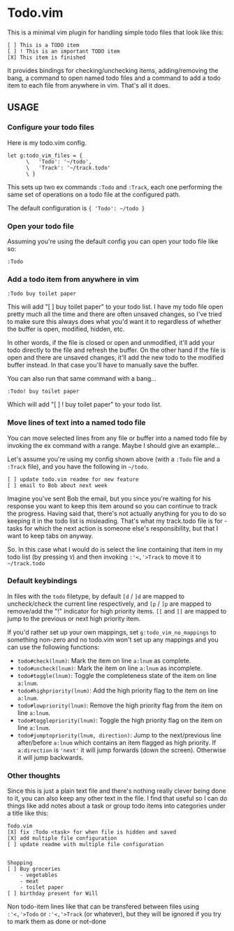 # Todo.vim

This is a minimal vim plugin for handling simple todo files that look like this:

    [ ] This is a TODO item
    [ ] ! This is an important TODO item
    [X] This item is finished

It provides bindings for checking/unchecking items, adding/removing the bang, a command to open
named todo files and a command to add a todo item to each file from anywhere in vim. That's all it
does.

## USAGE

### Configure your todo files

Here is my todo.vim config.

    let g:todo_vim_files = {
          \   'Todo': '~/todo',
          \   'Track': '~/track.todo'
          \ }

This sets up two ex commands `:Todo` and `:Track`, each one performing the same set of operations on
a todo file at the configured path.

The default configuration is `{ 'Todo': ~/todo }`

### Open your todo file

Assuming you're using the default config you can open your todo file like so:

    :Todo

### Add a todo item from anywhere in vim

    :Todo buy toilet paper

This will add "[ ] buy toilet paper" to your todo list. I have my todo file open pretty much all the
time and there are often unsaved changes, so I've tried to make sure this always does what you'd
want it to regardless of whether the buffer is open, modified, hidden, etc.

In other words, if the file is closed or open and unmodified, it'll add your todo directly to the file
and refresh the buffer. On the other hand if the file is open and there are unsaved changes, it'll
add the new todo to the modified buffer instead. In that case you'll have to manually save the
buffer.

You can also run that same command with a bang...

    :Todo! buy toilet paper

Which will add "[ ] ! buy toilet paper" to your todo list.

### Move lines of text into a named todo file

You can move selected lines from any file or buffer into a named todo file by invoking the ex
command with a range. Maybe I should give an example...

Let's assume you're using my config shown above (with a `:Todo` file and a `:Track` file), and you have
the following in `~/todo`.

    [ ] update todo.vim readme for new feature
    [ ] email to Bob about next week

Imagine you've sent Bob the email, but you since you're waiting for his response you want to keep
this item around so you can continue to track the progress. Having said that, there's not actually
anything for you to do so keeping it in the todo list is misleading. That's what my track.todo file
is for - tasks for which the next action is someone else's responsibility, but that I want to keep
tabs on anyway.

So. In this case what I would do is select the line containing that item in my todo list (by
pressing `V`) and then invoking `:'<,'>Track` to move it to `~/track.todo`


### Default keybindings

In files with the `todo` filetype, by default `[d` / `]d` are mapped to uncheck/check the current
line respectively, and `[p` / `]p` are mapped to remove/add the "!" indicator for high priority
items. `[[` and `]]` are mapped to jump to the previous or next high priority item.

If you'd rather set up your own mappings, set `g:todo_vim_no_mappings` to something non-zero
and no todo.vim won't set up any mappings and you can use the following functions:

- `todo#check(lnum)`: Mark the item on line `a:lnum` as complete.
- `todo#uncheck(lnum)`: Mark the item on line `a:lnum` as incomplete.
- `todo#toggle(lnum)`: Toggle the completeness state of the item on line `a:lnum`.
- `todo#highpriority(lnum)`: Add the high priority flag to the item on line `a:lnum`.
- `todo#lowpriority(lnum)`: Remove the high priority flag from the item on line `a:lnum`. 
- `todo#togglepriority(lnum)`: Toggle the high priority flag on the item on line `a:lnum`.
- `todo#jumptopriority(lnum, direction)`: Jump to the next/previous line after/before `a:lnum` which
  contains an item flagged as high priority. If `a:direction` is `'next'` it will jump forwards
  (down the screen). Otherwise it will jump backwards.

### Other thoughts

Since this is just a plain text file and there's nothing really clever being done to it, you can
also keep any other text in the file. I find that useful so I can do things like add notes about a
task or group todo items into categories under a title like this:

    Todo.vim
    [X] fix :Todo <task> for when file is hidden and saved
    [X] add multiple file configuration
    [ ] update readme with multiple file configuration


    Shopping
    [ ] Buy groceries
        - vegetables
        - meat
        - toilet paper
    [ ] birthday present for Will

Non todo-item lines like that can be transfered between files using `:'<,'>Todo` or `:'<,'>Track`
(or whatever), but they will be ignored if you try to mark them as done or not-done
